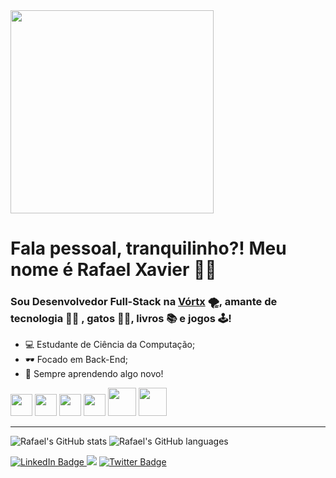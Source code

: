 <img src="https://user-images.githubusercontent.com/78372916/200951189-97ce432f-46d4-4d5f-9f3d-ac4e3e13d5a1.jpg" width="325px" align="center">

# Fala pessoal, tranquilinho?! Meu nome é Rafael Xavier 🐱‍💻
### Sou Desenvolvedor Full-Stack na [Vórtx](https://vortx.com.br/) 🌪, amante de tecnologia 👨‍💻 , gatos 🐱‍👤, livros 📚 e jogos 🕹!

- 💻 Estudante de Ciência da Computação;
- 🕶 Focado em Back-End;
- 🌱 Sempre aprendendo algo novo!

<div> 
  <img src="https://cdn.jsdelivr.net/gh/devicons/devicon/icons/javascript/javascript-original.svg" width="35px"/>
  <img src="https://cdn.jsdelivr.net/gh/devicons/devicon/icons/typescript/typescript-original.svg" width="35px"/>
  <img src="https://cdn.jsdelivr.net/gh/devicons/devicon/icons/nodejs/nodejs-original-wordmark.svg" width="35px"/>
  <img src="https://cdn.jsdelivr.net/gh/devicons/devicon/icons/react/react-original-wordmark.svg" width="35px"/>
  <img src="https://cdn.jsdelivr.net/gh/devicons/devicon/icons/html5/html5-original.svg" width="45px"/>
  <img src="https://cdn.jsdelivr.net/gh/devicons/devicon/icons/csharp/csharp-original.svg" width="45px"/>
</div>

---
![Rafael's GitHub stats](https://github-readme-stats.vercel.app/api?username=rafaelxvr&show_icons=true&theme=radical)
![Rafael's GitHub languages](https://github-readme-stats.vercel.app/api/top-langs/?username=rafaelxvr&layout=compact&theme=radical&count-private=true)

<div id="badges">
  <a href = "https://github.com/rafaelxvr">
    <img src="https://img.shields.io/badge/LinkedIn-blue?style=for-the-badge&logo=linkedin&logoColor=white" alt="LinkedIn Badge"/>
  </a>
  <a href="https://instagram.com/rafaelxvr" target="_blank"><img src="https://img.shields.io/badge/-Instagram-%23E4405F?style=for-the-badge&logo=instagram&logoColor=white" target="_blank"></a>
  <a href = "[https://github.com/rafaelxvr](https://twitter.com/dangeroumasters)">
    <img src="https://img.shields.io/badge/Twitter-blue?style=for-the-badge&logo=twitter&logoColor=white" alt="Twitter Badge"/>
  </a>
</div>
